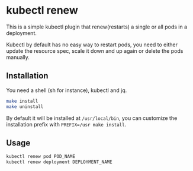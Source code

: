 # kubectl renew

This is a simple kubectl plugin that renew(restarts) a single or all pods in a deployment. 

Kubectl by default has no easy way to restart pods, you need to either update the resource spec, scale it down and up again or delete the pods manually.

## Installation

You need a shell (sh for instance), kubectl and jq.

```sh
make install
make uninstall
```

By default it will be installed at `/usr/local/bin`, you can customize the installation prefix with `PREFIX=/usr make install`.

## Usage

```sh
kubectl renew pod POD_NAME
kubectl renew deployment DEPLOYMENT_NAME
```
